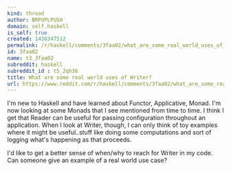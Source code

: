 ```yaml
---
kind: thread
author: BRPOPLPUSH
domain: self.haskell
is_self: true
created: 1438347512
permalink: /r/haskell/comments/3faa02/what_are_some_real_world_uses_of_writer/
id: 3faa02
name: t3_3faa02
subreddit: haskell
subreddit_id : t5_2qh36
title: What are some real world uses of Writer?
url: https://www.reddit.com/r/haskell/comments/3faa02/what_are_some_real_world_uses_of_writer/
---
```


I'm new to Haskell and have learned about Functor, Applicative, Monad. I'm now looking at some Monads that I see mentioned from time to time. I think I get that Reader can be useful for passing configuration throughout an application. When I look at Writer, though, I can only think of toy examples where it might be useful..stuff like doing some computations and sort of logging what's happening as that proceeds. 

I'd like to get a better sense of when/why to reach for Writer in my code. Can someone give an example of a real world use case?
